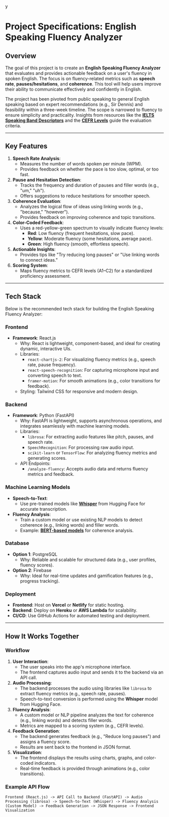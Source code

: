 y
# Project Specifications: English Speaking Fluency Analyzer

## Overview
The goal of this project is to create an **English Speaking Fluency Analyzer** that evaluates and provides actionable feedback on a user's fluency in spoken English. The focus is on fluency-related metrics such as **speech rate**, **pauses/hesitations**, and **coherence**. This tool will help users improve their ability to communicate effectively and confidently in English.

The project has been pivoted from public speaking to general English speaking based on expert recommendations (e.g., Sir Dennis) and feasibility within a three-week timeline. The scope is narrowed to fluency to ensure simplicity and practicality. Insights from resources like the **[IELTS Speaking Band Descriptors](https://ieltstutors.org/speaking-band-descriptors/#descriptors)** and the **[CEFR Levels]( https://www.coe.int/en/web/common-european-framework-reference-languages/level-descriptions )** guide the evaluation criteria.

---

## Key Features
1. **Speech Rate Analysis**:
   - Measures the number of words spoken per minute (WPM).
   - Provides feedback on whether the pace is too slow, optimal, or too fast.
2. **Pause and Hesitation Detection**:
   - Tracks the frequency and duration of pauses and filler words (e.g., "um," "uh").
   - Offers suggestions to reduce hesitations for smoother speech.
3. **Coherence Evaluation**:
   - Analyzes the logical flow of ideas using linking words (e.g., "because," "however").
   - Provides feedback on improving coherence and topic transitions.
4. **Color-Coded Feedback**:
   - Uses a red-yellow-green spectrum to visually indicate fluency levels:
     - **Red**: Low fluency (frequent hesitations, slow pace).
     - **Yellow**: Moderate fluency (some hesitations, average pace).
     - **Green**: High fluency (smooth, effortless speech).
5. **Actionable Insights**:
   - Provides tips like "Try reducing long pauses" or "Use linking words to connect ideas."
6. **Scoring System**:
   - Maps fluency metrics to CEFR levels (A1–C2) for a standardized proficiency assessment.

---

## Tech Stack
Below is the recommended tech stack for building the English Speaking Fluency Analyzer:

### Frontend
- **Framework**: React.js  
  - Why: React is lightweight, component-based, and ideal for creating dynamic, interactive UIs.
  - Libraries:
    - `react-chartjs-2`: For visualizing fluency metrics (e.g., speech rate, pause frequency).
    - `react-speech-recognition`: For capturing microphone input and converting speech to text.
    - `framer-motion`: For smooth animations (e.g., color transitions for feedback).
  - Styling: Tailwind CSS for responsive and modern design.

### Backend
- **Framework**: Python (FastAPI)  
  - Why: FastAPI is lightweight, supports asynchronous operations, and integrates seamlessly with machine learning models.
  - Libraries:
    - `librosa`: For extracting audio features like pitch, pauses, and speech rate.
    - `SpeechRecognition`: For processing raw audio input.
    - `scikit-learn` or `TensorFlow`: For analyzing fluency metrics and generating scores.
  - API Endpoints:
    - `/analyze-fluency`: Accepts audio data and returns fluency metrics and feedback.

### Machine Learning Models
- **Speech-to-Text**:
  - Use pre-trained models like **[Whisper](https://huggingface.co/openai/whisper-large )** from Hugging Face for accurate transcription.
- **Fluency Analysis**:
  - Train a custom model or use existing NLP models to detect coherence (e.g., linking words) and filler words.
  - Example: **[BERT-based models](https://huggingface.co/models )** for coherence analysis.

### Database
- **Option 1**: PostgreSQL  
  - Why: Reliable and scalable for structured data (e.g., user profiles, fluency scores).
- **Option 2**: Firebase  
  - Why: Ideal for real-time updates and gamification features (e.g., progress tracking).

### Deployment
- **Frontend**: Host on **Vercel** or **Netlify** for static hosting.
- **Backend**: Deploy on **Heroku** or **AWS Lambda** for scalability.
- **CI/CD**: Use GitHub Actions for automated testing and deployment.

---

## How It Works Together
### Workflow
1. **User Interaction**:
   - The user speaks into the app's microphone interface.
   - The frontend captures audio input and sends it to the backend via an API call.
2. **Audio Processing**:
   - The backend processes the audio using libraries like `librosa` to extract fluency metrics (e.g., speech rate, pauses).
   - Speech-to-text conversion is performed using the **Whisper** model from Hugging Face.
3. **Fluency Analysis**:
   - A custom model or NLP pipeline analyzes the text for coherence (e.g., linking words) and detects filler words.
   - Metrics are mapped to a scoring system (e.g., CEFR levels).
4. **Feedback Generation**:
   - The backend generates feedback (e.g., "Reduce long pauses") and assigns a fluency score.
   - Results are sent back to the frontend in JSON format.
5. **Visualization**:
   - The frontend displays the results using charts, graphs, and color-coded indicators.
   - Real-time feedback is provided through animations (e.g., color transitions).

### Example API Flow
```plaintext
Frontend (React.js) -> API Call to Backend (FastAPI) -> Audio Processing (librosa) -> Speech-to-Text (Whisper) -> Fluency Analysis (Custom Model) -> Feedback Generation -> JSON Response -> Frontend Visualization